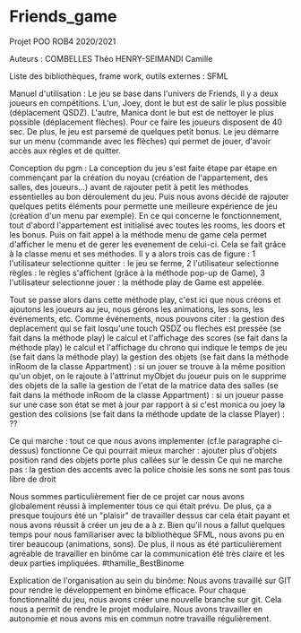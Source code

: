 # Friends_game
Projet POO ROB4 2020/2021

Auteurs :
    COMBELLES Théo
    HENRY-SEIMANDI Camille

Liste des bibliothèques, frame work, outils externes :
    SFML

Manuel d'utilisation :
    Le jeu se base dans l'univers de Friends, il y a deux joueurs en compétitions. L'un, Joey, dont le but est de salir le plus possible (déplacement QSDZ). L'autre, Manica dont le but est de nettoyer le plus possible (déplacement flèches). Pour ce faire les joueurs disposent de 40 sec. De plus, le jeu est parsemé de quelques petit bonus.
    Le jeu démarre sur un menu (commande avec les flèches) qui permet de jouer, d'avoir accès aux règles et de quitter.

Conception du pgm :
La conception du jeu s'est faite étape par étape en commençant par la création du noyau (création de l'appartement, des salles, des joueurs...) avant de rajouter petit à petit les méthodes essentielles au bon déroulement du jeu. Puis nous avons décidé de rajouter quelques petits éléments pour permette une meilleure expérience de jeu (création d'un menu par exemple).
En ce qui concerne le fonctionnement, tout d'abord l'appartement est initialisé avec toutes les rooms, les doors et les bonus. Puis on fait appel à la méthode menu de game cela permet d'afficher le menu et de gerer les evenement de celui-ci. Cela se fait grâce à la classe menu et ses méthodes. Il y a alors trois cas de figure :
1 l'utilisateur selectionne quitter : le jeu se ferme,
2 l'utilisateur selectionne règles : le règles s'affichent (grâce à la méthode pop-up de Game),
3 l'utilisateur selectionne jouer : la méthode play de Game est appelée.

Tout se passe alors dans cette méthode play, c'est ici que nous créons et ajoutons les joueurs au jeu, nous gérons les animations, les sons, les événements, etc.
Comme événements, nous pouvons citer :
la gestion des deplacement qui se fait losqu'une touch QSDZ ou fleches est pressée (se fait dans la méthode play)
le calcul et l'affichage des scores (se fait dans la méthode play)
le calcul et l'affichage du chrono qui indique le temps de jeu (se fait dans la méthode play)
la gestion des objets (se fait dans la méthode inRoom de la classe Appartment) : si un jouer se trouve à la même position qu'un objet, on le rajoute à l'attrinut myObjet du joueur puis on le supprime des objets de la salle
la gestion de l'etat de la matrice data des salles (se fait dans la méthode inRoom de la classe Appartment) : si un joueur passe sur une case son état se met à jour par rapport à si c'est monica ou joey
la gestion des colisions (se fait dans la méthode update de la classe Player) : ??


Ce qui marche :
tout ce que nous avons implementer (cf.le paragraphe ci-dessus) fonctionne
Ce qui pourrait mieux marcher :
ajouter plus d'objets
position rand des objets
porte plus callées sur le dessin
Ce qui ne marche pas :
la gestion des accents avec la police choisie
les sons ne sont pas tous libre de droit

Nous sommes particulièrement fier de ce projet car nous avons globalement réussi à implementer tous ce qui était prévu. De plus, ça a presque toujours été un "plaisir" de travailler dessus car cela était payant et nous avons réussit à créer un jeu de a à z. Bien qu'il nous a fallut quelques temps pour nous familiariser avec la bibliothèque SFML, nous avons pu en tirer beaucoup (animations, sons).
De plus, il nous as été particulièrement agréable de travailler en binôme car la communication été très claire et les deux parties impliquées. #thamille_BestBinome

Explication de l'organisation au sein du binôme:
Nous avons travaillé sur GIT pour rendre le développement en binôme efficace.
Pour chaque fonctionnalité du jeu, nous avons créer une nouvelle branche sur git. Cela nous a permit de rendre le projet modulaire.
Nous avons travailler en autonomie et nous avons mis en commun notre travaille régulièrement.
